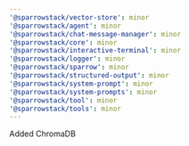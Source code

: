 ```yaml
---
'@sparrowstack/vector-store': minor
'@sparrowstack/agent': minor
'@sparrowstack/chat-message-manager': minor
'@sparrowstack/core': minor
'@sparrowstack/interactive-terminal': minor
'@sparrowstack/logger': minor
'@sparrowstack/sparrow': minor
'@sparrowstack/structured-output': minor
'@sparrowstack/system-prompt': minor
'@sparrowstack/system-prompts': minor
'@sparrowstack/tool': minor
'@sparrowstack/tools': minor
---
```


Added ChromaDB
